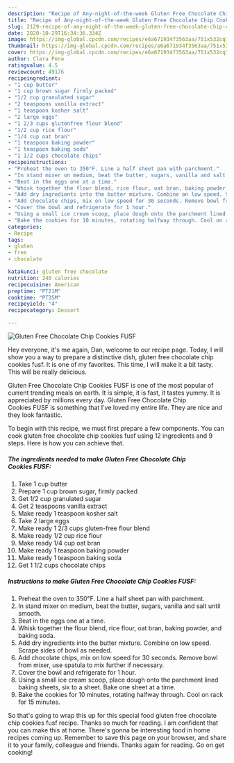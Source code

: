 ```yaml
---
description: "Recipe of Any-night-of-the-week Gluten Free Chocolate Chip Cookies FUSF"
title: "Recipe of Any-night-of-the-week Gluten Free Chocolate Chip Cookies FUSF"
slug: 2129-recipe-of-any-night-of-the-week-gluten-free-chocolate-chip-cookies-fusf
date: 2020-10-29T16:34:36.334Z
image: https://img-global.cpcdn.com/recipes/e6a671934f3563aa/751x532cq70/gluten-free-chocolate-chip-cookies-fusf-recipe-main-photo.jpg
thumbnail: https://img-global.cpcdn.com/recipes/e6a671934f3563aa/751x532cq70/gluten-free-chocolate-chip-cookies-fusf-recipe-main-photo.jpg
cover: https://img-global.cpcdn.com/recipes/e6a671934f3563aa/751x532cq70/gluten-free-chocolate-chip-cookies-fusf-recipe-main-photo.jpg
author: Clara Pena
ratingvalue: 4.5
reviewcount: 49176
recipeingredient:
- "1 cup butter"
- "1 cup brown sugar firmly packed"
- "1/2 cup granulated sugar"
- "2 teaspoons vanilla extract"
- "1 teaspoon kosher salt"
- "2 large eggs"
- "1 2/3 cups glutenfree flour blend"
- "1/2 cup rice flour"
- "1/4 cup oat bran"
- "1 teaspoon baking powder"
- "1 teaspoon baking soda"
- "1 1/2 cups chocolate chips"
recipeinstructions:
- "Preheat the oven to 350°F. Line a half sheet pan with parchment."
- "In stand mixer on medium, beat the butter, sugars, vanilla and salt until smooth."
- "Beat in the eggs one at a time."
- "Whisk together the flour blend, rice flour, oat bran, baking powder, and baking soda."
- "Add dry ingredients into the butter mixture. Combine on low speed. Scrape sides of bowl as needed."
- "Add chocolate chips, mix on low speed for 30 seconds. Remove bowl from mixer, use spatula to mix further if necessary."
- "Cover the bowl and refrigerate for 1 hour."
- "Using a small ice cream scoop, place dough onto the parchment lined baking sheets, six to a sheet. Bake one sheet at a time."
- "Bake the cookies for 10 minutes, rotating halfway through. Cool on rack for 15 minutes."
categories:
- Recipe
tags:
- gluten
- free
- chocolate

katakunci: gluten free chocolate 
nutrition: 240 calories
recipecuisine: American
preptime: "PT21M"
cooktime: "PT35M"
recipeyield: "4"
recipecategory: Dessert

---
```



![Gluten Free Chocolate Chip Cookies FUSF](https://img-global.cpcdn.com/recipes/e6a671934f3563aa/751x532cq70/gluten-free-chocolate-chip-cookies-fusf-recipe-main-photo.jpg)

Hey everyone, it's me again, Dan, welcome to our recipe page. Today, I will show you a way to prepare a distinctive dish, gluten free chocolate chip cookies fusf. It is one of my favorites. This time, I will make it a bit tasty. This will be really delicious.

Gluten Free Chocolate Chip Cookies FUSF is one of the most popular of current trending meals on earth. It is simple, it is fast, it tastes yummy. It is appreciated by millions every day. Gluten Free Chocolate Chip Cookies FUSF is something that I've loved my entire life. They are nice and they look fantastic.




To begin with this recipe, we must first prepare a few components. You can cook gluten free chocolate chip cookies fusf using 12 ingredients and 9 steps. Here is how you can achieve that.

<!--inarticleads1-->

##### The ingredients needed to make Gluten Free Chocolate Chip Cookies FUSF:

1. Take 1 cup butter
1. Prepare 1 cup brown sugar, firmly packed
1. Get 1/2 cup granulated sugar
1. Get 2 teaspoons vanilla extract
1. Make ready 1 teaspoon kosher salt
1. Take 2 large eggs
1. Make ready 1 2/3 cups gluten-free flour blend
1. Make ready 1/2 cup rice flour
1. Make ready 1/4 cup oat bran
1. Make ready 1 teaspoon baking powder
1. Make ready 1 teaspoon baking soda
1. Get 1 1/2 cups chocolate chips




<!--inarticleads2-->

##### Instructions to make Gluten Free Chocolate Chip Cookies FUSF:

1. Preheat the oven to 350°F. Line a half sheet pan with parchment.
1. In stand mixer on medium, beat the butter, sugars, vanilla and salt until smooth.
1. Beat in the eggs one at a time.
1. Whisk together the flour blend, rice flour, oat bran, baking powder, and baking soda.
1. Add dry ingredients into the butter mixture. Combine on low speed. Scrape sides of bowl as needed.
1. Add chocolate chips, mix on low speed for 30 seconds. Remove bowl from mixer, use spatula to mix further if necessary.
1. Cover the bowl and refrigerate for 1 hour.
1. Using a small ice cream scoop, place dough onto the parchment lined baking sheets, six to a sheet. Bake one sheet at a time.
1. Bake the cookies for 10 minutes, rotating halfway through. Cool on rack for 15 minutes.




So that's going to wrap this up for this special food gluten free chocolate chip cookies fusf recipe. Thanks so much for reading. I am confident that you can make this at home. There's gonna be interesting food in home recipes coming up. Remember to save this page on your browser, and share it to your family, colleague and friends. Thanks again for reading. Go on get cooking!
